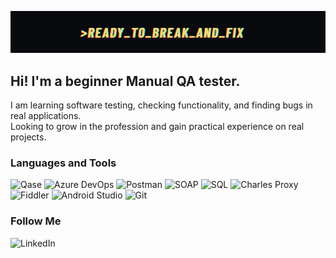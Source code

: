 ![Header](https://raw.githubusercontent.com/Isisan1/Isisan1/148c7e48f861d20cdb92cbbd0e21f6f2dae99c98/assets/Isissa1%20QA%20way%20(2).png)

## Hi! I'm a beginner Manual QA tester. 
I am learning software testing, checking functionality, and finding bugs in real applications.  
Looking to grow in the profession and gain practical experience on real projects.

### Languages and Tools
![Qase](https://img.shields.io/badge/-Qase-2D2E83?style=for-the-badge&logo=qase&logoColor=white)
![Azure DevOps](https://img.shields.io/badge/-Azure%20DevOps-0078D7?style=for-the-badge&logo=azuredevops&logoColor=white)
![Postman](https://img.shields.io/badge/-Postman-FF6C37?style=for-the-badge&logo=postman&logoColor=white)
![SOAP](https://img.shields.io/badge/-SOAP-3A76A5?style=for-the-badge)
![SQL](https://img.shields.io/badge/-SQL-4479A1?style=for-the-badge&logo=mysql&logoColor=white)
![Charles Proxy](https://img.shields.io/badge/-Charles%20Proxy-555555?style=for-the-badge)
![Fiddler](https://img.shields.io/badge/-Fiddler-228B22?style=for-the-badge)
![Android Studio](https://img.shields.io/badge/-Android%20Studio-3DDC84?style=for-the-badge&logo=androidstudio&logoColor=white)
![Git](https://img.shields.io/badge/-Git-F05032?style=for-the-badge&logo=git&logoColor=white)

### Follow Me
![LinkedIn](https://img.shields.io/badge/-LinkedIn-0A66C2?style=for-the-badge)


